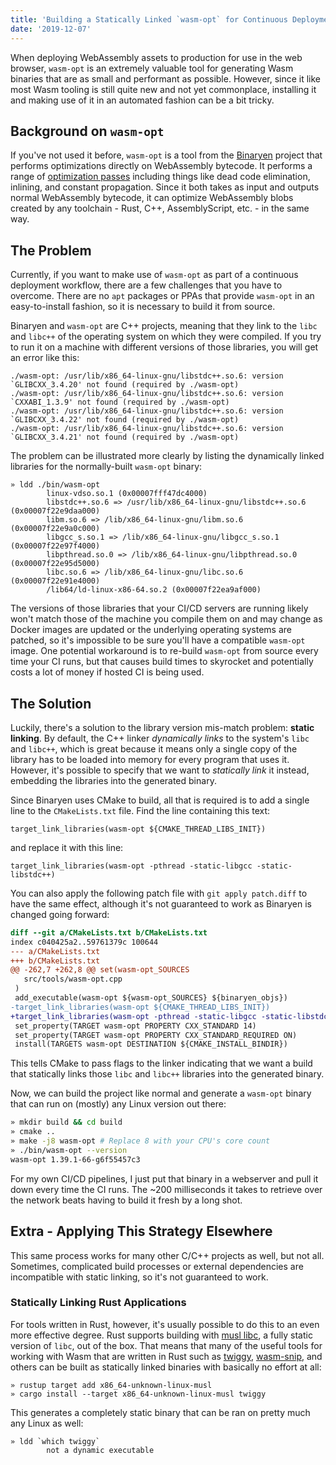 ```yaml
---
title: 'Building a Statically Linked `wasm-opt` for Continuous Deployment'
date: '2019-12-07'
---
```


When deploying WebAssembly assets to production for use in the web browser, `wasm-opt` is an extremely valuable tool for generating Wasm binaries that are as small and performant as possible. However, since it like most Wasm tooling is still quite new and not yet commonplace, installing it and making use of it in an automated fashion can be a bit tricky.

## Background on `wasm-opt`

If you've not used it before, `wasm-opt` is a tool from the [Binaryen](https://github.com/WebAssembly/binaryen) project that performs optimizations directly on WebAssembly bytecode. It performs a range of [optimization passes](https://github.com/WebAssembly/binaryen/tree/master/src/passes) including things like dead code elimination, inlining, and constant propagation. Since it both takes as input and outputs normal WebAssembly bytecode, it can optimize WebAssembly blobs created by any toolchain - Rust, C++, AssemblyScript, etc. - in the same way.

## The Problem

Currently, if you want to make use of `wasm-opt` as part of a continuous deployment workflow, there are a few challenges that you have to overcome. There are no `apt` packages or PPAs that provide `wasm-opt` in an easy-to-install fashion, so it is necessary to build it from source.

Binaryen and `wasm-opt` are C++ projects, meaning that they link to the `libc` and `libc++` of the operating system on which they were compiled. If you try to run it on a machine with different versions of those libraries, you will get an error like this:

```
./wasm-opt: /usr/lib/x86_64-linux-gnu/libstdc++.so.6: version `GLIBCXX_3.4.20' not found (required by ./wasm-opt)
./wasm-opt: /usr/lib/x86_64-linux-gnu/libstdc++.so.6: version `CXXABI_1.3.9' not found (required by ./wasm-opt)
./wasm-opt: /usr/lib/x86_64-linux-gnu/libstdc++.so.6: version `GLIBCXX_3.4.22' not found (required by ./wasm-opt)
./wasm-opt: /usr/lib/x86_64-linux-gnu/libstdc++.so.6: version `GLIBCXX_3.4.21' not found (required by ./wasm-opt)
```

The problem can be illustrated more clearly by listing the dynamically linked libraries for the normally-built `wasm-opt` binary:

```
» ldd ./bin/wasm-opt
        linux-vdso.so.1 (0x00007fff47dc4000)
        libstdc++.so.6 => /usr/lib/x86_64-linux-gnu/libstdc++.so.6 (0x00007f22e9daa000)
        libm.so.6 => /lib/x86_64-linux-gnu/libm.so.6 (0x00007f22e9a0c000)
        libgcc_s.so.1 => /lib/x86_64-linux-gnu/libgcc_s.so.1 (0x00007f22e97f4000)
        libpthread.so.0 => /lib/x86_64-linux-gnu/libpthread.so.0 (0x00007f22e95d5000)
        libc.so.6 => /lib/x86_64-linux-gnu/libc.so.6 (0x00007f22e91e4000)
        /lib64/ld-linux-x86-64.so.2 (0x00007f22ea9af000)
```

The versions of those libraries that your CI/CD servers are running likely won't match those of the machine you compile them on and may change as Docker images are updated or the underlying operating systems are patched, so it's impossible to be sure you'll have a compatible `wasm-opt` image. One potential workaround is to re-build `wasm-opt` from source every time your CI runs, but that causes build times to skyrocket and potentially costs a lot of money if hosted CI is being used.

## The Solution

Luckily, there's a solution to the library version mis-match problem: **static linking**. By default, the C++ linker _dynamically links_ to the system's `libc` and `libc++`, which is great because it means only a single copy of the library has to be loaded into memory for every program that uses it. However, it's possible to specify that we want to _statically link_ it instead, embedding the libraries into the generated binary.

Since Binaryen uses CMake to build, all that is required is to add a single line to the `CMakeLists.txt` file. Find the line containing this text:

```
target_link_libraries(wasm-opt ${CMAKE_THREAD_LIBS_INIT})
```

and replace it with this line:

```
target_link_libraries(wasm-opt -pthread -static-libgcc -static-libstdc++)
```

You can also apply the following patch file with `git apply patch.diff` to have the same effect, although it's not guaranteed to work as Binaryen is changed going forward:

```diff
diff --git a/CMakeLists.txt b/CMakeLists.txt
index c040425a2..59761379c 100644
--- a/CMakeLists.txt
+++ b/CMakeLists.txt
@@ -262,7 +262,8 @@ set(wasm-opt_SOURCES
   src/tools/wasm-opt.cpp
 )
 add_executable(wasm-opt ${wasm-opt_SOURCES} ${binaryen_objs})
-target_link_libraries(wasm-opt ${CMAKE_THREAD_LIBS_INIT})
+target_link_libraries(wasm-opt -pthread -static-libgcc -static-libstdc++)
 set_property(TARGET wasm-opt PROPERTY CXX_STANDARD 14)
 set_property(TARGET wasm-opt PROPERTY CXX_STANDARD_REQUIRED ON)
 install(TARGETS wasm-opt DESTINATION ${CMAKE_INSTALL_BINDIR})
```

This tells CMake to pass flags to the linker indicating that we want a build that statically links those `libc` and `libc++` libraries into the generated binary.

Now, we can build the project like normal and generate a `wasm-opt` binary that can run on (mostly) any Linux version out there:

```bash
» mkdir build && cd build
» cmake ..
» make -j8 wasm-opt # Replace 8 with your CPU's core count
» ./bin/wasm-opt --version
wasm-opt 1.39.1-66-g6f55457c3
```

For my own CI/CD pipelines, I just put that binary in a webserver and pull it down every time the CI runs. The ~200 milliseconds it takes to retrieve over the network beats having to build it fresh by a long shot.

## Extra - Applying This Strategy Elsewhere

This same process works for many other C/C++ projects as well, but not all. Sometimes, complicated build processes or external dependencies are incompatible with static linking, so it's not guaranteed to work.

### Statically Linking Rust Applications

For tools written in Rust, however, it's usually possible to do this to an even more effective degree. Rust supports building with [musl libc](https://doc.rust-lang.org/edition-guide/rust-2018/platform-and-target-support/musl-support-for-fully-static-binaries.html), a fully static version of `libc`, out of the box. That means that many of the useful tools for working with Wasm that are written in Rust such as [twiggy](https://github.com/rustwasm/twiggy), [wasm-snip](https://github.com/rustwasm/wasm-snip), and others can be built as statically linked binaries with basically no effort at all:

```
» rustup target add x86_64-unknown-linux-musl
» cargo install --target x86_64-unknown-linux-musl twiggy
```

This generates a completely static binary that can be ran on pretty much any Linux as well:

```
» ldd `which twiggy`
        not a dynamic executable
```
